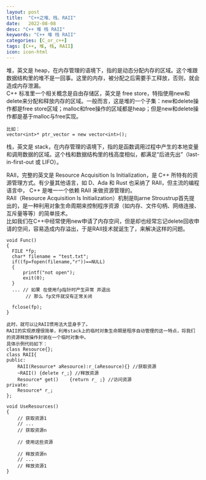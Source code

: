 ```yaml
---
layout: post
title:  "C++之堆、栈、RAII"
date:   2022-08-08
desc: "C++ 堆 栈 RAII"
keywords: "C++ 堆 栈 RAII"
categories: [C_or_c++]
tags: [C++, 堆, 栈, RAII]
icon: icon-html
---
```


堆，英文是 heap，在内存管理的语境下，指的是动态分配内存的区域。这个堆跟数据结构里的堆不是一回事。这里的内存，被分配之后需要手工释放，否则，就会造成内存泄漏。<br/>
C++ 标准里一个相关概念是自由存储区，英文是 free store，特指使用new和delete来分配和释放内存的区域。一般而言，这是堆的一个子集：new和delete操作都是free store区域；malloc和free操作的区域都是heap；但是new和delete操作都是基于malloc与free实现。

    比如：
    vector<int>* ptr_vector = new vector<int>();

    
栈，英文是 stack，在内存管理的语境下，指的是函数调用过程中产生的本地变量和调用数据的区域。这个栈和数据结构里的栈高度相似，都满足“后进先出”（last-in-first-out 或 LIFO）。

RAII，完整的英文是 Resource Acquisition Is Initialization，是 C++ 所特有的资源管理方式。有少量其他语言，如 D、Ada 和 Rust 也采纳了 RAII，但主流的编程语言中， C++ 是唯一一个依赖 RAII 来做资源管理的。<br/>
RAII（Resource Acquisition Is Initialization）机制是Bjarne Stroustrup首先提出的，是一种利用对象生命周期来控制程序资源（如内存、文件句柄、网络连接、互斥量等等）的简单技术。<br/>
比如我们在C++中经常使用new申请了内存空间，但是却也经常忘记delete回收申请的空间，容易造成内存溢出，于是RAII技术就诞生了，来解决这样的问题。
 
    void Func() 
    { 
      FILE *fp; 
      char* filename = "test.txt"; 
      if((fp=fopen(filename,"r"))==NULL) 
      { 
          printf("not open"); 
          exit(0); 
      } 
      ... // 如果 在使用fp指针时产生异常 并退出 
           // 那么 fp文件就没有正常关闭 
           
      fclose(fp); 
    } 
    
    此时，就可以让RAII惯用法大显身手了。
    RAII的实现原理很简单，利用stack上的临时对象生命期是程序自动管理的这一特点，将我们的资源释放操作封装在一个临时对象中。
    具体示例代码如下：
    class Resource{}; 
    class RAII{ 
    public: 
        RAII(Resource* aResource):r_(aResource){} //获取资源 
        ~RAII() {delete r_;} //释放资源 
        Resource* get()    {return r_ ;} //访问资源 
    private: 
        Resource* r_; 
    }; 
    
    void UseResources()
    {
        // 获取资源1
        // ...
        // 获取资源n
       
        // 使用这些资源
       
        // 释放资源n
        // ...
        // 释放资源1
    }
